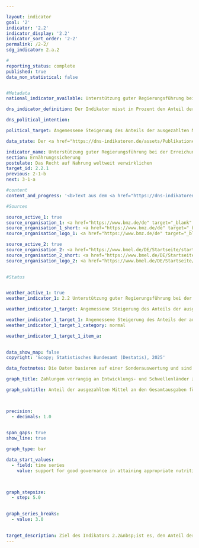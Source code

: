 ```yaml
---

layout: indicator        
goal: '2'        
indicator: '2.2'        
indicator_display: '2.2'        
indicator_sort_order: '2-2'        
permalink: /2-2/        
sdg_indicator: 2.a.2        

#
reporting_status: complete        
published: true        
data_non_statistical: false        


#Metadata        
national_indicator_available: Unterstützung guter Regierungsführung bei der Erreichung einer angemessenen Ernährung weltweit        

dns_indicator_definition: Der Indikator misst in Prozent den Anteil der ausgezahlten Mittel an den Gesamtausgaben für Ernährungssicherung, mit dem die Anwendung relevanter internationaler Normen und Empfehlungen zur Verwirklichung des Rechts auf Nahrung (definiert nach dem Global Strategic Framework des Ausschusses für die Welternährungssicherheit der Vereinten Nationen (Committee on World Food Security, <abbr title="Committee on World Food Security (Ausschuss für die Welternährungssicherheit der Vereinten Nationen)" tabindex="0">CFS</abbr>) unterstützt wird.        

dns_political_intention:         

political_target: Angemessene Steigerung des Anteils der ausgezahlten Mittel für die Anwendung von Leitlinien und Empfehlungen des <abbr title="Vereinte Nationen" tabindex="0">VN</abbr>-Welternährungsausschusses (<abbr title="Committee on World Food Security (Ausschuss für die Welternährungssicherheit der Vereinten Nationen)" tabindex="0">CFS</abbr>) an den Gesamtausgaben für Ernährungssicherung in % bis 2030        

data_state: Der <a href="https://dns-indikatoren.de/assets/Publikationen/Indikatorenberichte/2022.pdf">Indikatorenbericht 2022</a> hat den Datenstand 31.10.2022. Die Daten auf dieser Plattform wurden zuletzt im Dezember 2024 aktualisiert.        

indicator_name: Unterstützung guter Regierungsführung bei der Erreichung einer angemessenen Ernährung weltweit        
section: Ernährungssicherung        
postulate: Das Recht auf Nahrung weltweit verwirklichen        
target_id: 2.2.1        
previous: 2-1-b        
next: 3-1-a        

#content         
content_and_progress: '<b>Text aus dem <a href="https://dns-indikatoren.de/assets/Publikationen/Indikatorenberichte/2022.pdf">Indikatorenbericht 2022&nbsp;</a></b><br><br>Die Datenerhebung wird vom Bundesministerium für Ernährung und Landwirtschaft (<abbr title="Bundesministerium für Ernährung und Landwirtschaft" tabindex="0">BMEL</abbr>) und vom Bundesministerium für wirtschaftliche Zusammenarbeit und Entwicklung (<abbr title="Bundesministerium für wirtschaftliche Zusammenarbeit und Entwicklung" tabindex="0">BMZ</abbr>) vorgenommen. Hierbei erfolgt eine Prüfung aller Projekt- und Programmdokumente zu Vorhaben im Bereich der Ernährungssicherung. Eine Kongruenz zur Erfassung der diesbezüglichen Ausgaben als öffentliche Entwicklungsausgaben (<abbr title="Official development assistance (Öffentliche Entwicklungsausgaben)" tabindex="0">ODA</abbr>) muss gegeben sein. Projekte, in denen im Ziel, in der Wirkungsmatrix oder der Projektbeschreibung a) eine Leitlinie oder eine Empfehlung des Global Strategic Framework für Ernährungssicherung konkret genannt wird oder b) ein inhaltliches Kernelement einer Leitlinie/Empfehlung substanzieller Teil des Vorhabens ist und die gleichzeitig das Vorhaben der Stärkung rechtlicher, institutioneller oder politischer Rahmenbedingungen zum Ziel haben, werden dabei als förderlich für die Unterstützung guter Regierungsführung angesehen. Da der Indikator als Anteil dieser Leistungen an allen Leistungen mit Bezug zur Ernährungssicherheit ausgedrückt wird, gibt er auf den ersten Blick keine Informationen über die Entwicklung der Leistungen für Ernährungssicherung oder der Unterstützungsleistungen für gute Regierungsführung in diesem Bereich.<br><br>Im Jahr 2018&nbsp;wurden im Bereich Ernährungssicherung für den Teilbereich Governance 223&nbsp;Millionen Euro aufgebracht. Dies entspricht 18,3&nbsp;% der <abbr title="Official development assistance (Öffentliche Entwicklungsausgaben)" tabindex="0">ODA</abbr>-Gesamtausgaben für Ernährungssicherung in Höhe von 1&nbsp;215&nbsp;Millionen Euro in 2018. Dabei hat sich im Vergleich zu 2016&nbsp;mit 16,7&nbsp;% nicht nur der prozentuale Anteil des Governance-Anteils an den <abbr title="Official development assistance (Öffentliche Entwicklungsausgaben)" tabindex="0">ODA</abbr> Leistungen zur Ernährungssicherheit erhöht. Vielmehr stiegen im Vergleich zu 2016&nbsp;auch die absoluten Ausgaben sowohl für die Ernährungssicherheit insgesamt von 887&nbsp;Millionen Euro als auch für die Verbesserung der Regierungsführung in diesem Bereich von 148&nbsp;Millionen Euro an.<br><br>Im Vergleich zu den gesamten öffentlichen Entwicklungsausgaben stellen die Ausgaben sowohl die Bereiche Governance als auch für die Ernährungssicherung lediglich einen kleinen Teil dar. So wurden im Jahr 2018&nbsp;insgesamt 25&nbsp;Milliarden Euro <abbr title="Official development assistance (Öffentliche Entwicklungsausgaben)" tabindex="0">ODA</abbr> aufgebracht. Davon entfielen 4,9&nbsp;% auf Ernährungssicherung <abbr title="beziehungsweise" tabindex="0">bzw.</abbr> 0,9&nbsp;% auf gute Regierungsführung im Bereich Ernährungssicherung.'                

#Sources        

source_active_1: true
source_organisation_1: <a href="https://www.bmz.de/de" target="_blank" onclick="return confirm_alert('des Bundesministeriums für wirtschaftliche Zusammenarbeit und Entwicklung', 'De')">Bundesministerium für wirtschaftliche Zusammenarbeit und Entwicklung</a>
source_organisation_1_short: <a href="https://www.bmz.de/de" target="_blank" onclick="return confirm_alert('des Bundesministeriums für wirtschaftliche Zusammenarbeit und Entwicklung', 'De')">Bundesministerium für wirtschaftliche Zusammenarbeit und Entwicklung</a>
source_organisation_logo_1: <a href="https://www.bmz.de/de" target="_blank" onclick="return confirm_alert('des Bundesministeriums für wirtschaftliche Zusammenarbeit und Entwicklung', 'De')"><img src="https://dnsTestEnvironment.github.io/dns-indicators/public/OrgImgDe/bmz.png" alt="Bundesministerium für wirtschaftliche Zusammenarbeit und Entwicklung" title=" Klicken Sie hier um zur Homepage der Organisation Bundesministerium für wirtschaftliche Zusammenarbeit und Entwicklung zu gelangen." style="height:60px; width:148px; border:transparent"/></a>

source_active_2: true
source_organisation_2: <a href="https://www.bmel.de/DE/Startseite/startseite_node.html" target="_blank" onclick="return confirm_alert('des Bundesministeriums für Ernährung und Landwirtschaft', 'De')">Bundesministerium für Ernährung und Landwirtschaft</a>
source_organisation_2_short: <a href="https://www.bmel.de/DE/Startseite/startseite_node.html" target="_blank" onclick="return confirm_alert('des Bundesministeriums für Ernährung und Landwirtschaft', 'De')">Bundesministerium für Ernährung und Landwirtschaft</a>
source_organisation_logo_2: <a href="https://www.bmel.de/DE/Startseite/startseite_node.html" target="_blank" onclick="return confirm_alert('des Bundesministeriums für Ernährung und Landwirtschaft', 'De')"><img src="https://dnsTestEnvironment.github.io/dns-indicators/public/OrgImgDe/bmel.png" alt="Bundesministerium für Ernährung und Landwirtschaft" title=" Klicken Sie hier um zur Homepage der Organisation Bundesministerium für Ernährung und Landwirtschaft zu gelangen." style="height:60px; width:148px; border:transparent"/></a>
        

#Status        


weather_active_1: true
weather_indicator_1: 2.2 Unterstützung guter Regierungsführung bei der Erreichung einer angemessenen Ernährung weltweit

weather_indicator_1_target: Angemessene Steigerung des Anteils der ausgezahlten Mittel für die Anwendung von Leitlinien und Empfehlungen des <abbr title="Vereinte Nationen" tabindex="0">VN</abbr>-Welternährungsausschusses (<abbr title="Committee on World Food Security (Ausschuss für die Welternährungssicherheit der Vereinten Nationen)" tabindex="0">CFS</abbr>) an den Gesamtausgaben für Ernährungssicherung in % bis 2030

weather_indicator_1_target_1: Angemessene Steigerung des Anteils der ausgezahlten Mittel für die Anwendung von Leitlinien und Empfehlungen des <abbr title="Vereinte Nationen" tabindex="0">VN</abbr>-Welternährungsausschusses (<abbr title="Committee on World Food Security (Ausschuss für die Welternährungssicherheit der Vereinten Nationen)" tabindex="0">CFS</abbr>) an den Gesamtausgaben für Ernährungssicherung in % bis 2030
weather_indicator_1_target_1_category: normal

weather_indicator_1_target_1_item_a:        
        

data_show_map: false        
copyright: '&copy; Statistisches Bundesamt (Destatis), 2025'        

data_footnotes: Die Daten basieren auf einer Sonderauswertung und sind nicht öffentlich zugänglich.<br>• Aufgrund methodischer Änderungen sind die Ergebnisse ab 2020&nbsp;nur eingeschränkt mit den Vorjahren vergleichbar (Zeitreihenbruch).        

graph_title: Zahlungen vorrangig an Entwicklungs- und Schwellenländer zur Unterstützung guter Regierungsführung für Ernährungssicherung        

graph_subtitle: Anteil der ausgezahlten Mittel an den Gesamtausgaben für Ernährungssicherung        

        

precision: 
  - decimals: 1.0
            

span_gaps: true        
show_line: true        

graph_type: bar        

data_start_values: 
  - field: time series
    value: support for good governance in attaining appropriate nutrition world-wide        

        

graph_stepsize: 
  - step: 5.0
            

graph_series_breaks: 
  - value: 3.0
                                            

target_description: Ziel des Indikators 2.2&nbsp;ist es, den Anteil der ausgezahlten Mittel zur Unterstützung guter Regierungsführung für Ernährungssicherung an den Gesamtausgaben für Ernährungssicherung zu steigern. Für eine Bewertung des Indikators mit Blick auf das angestrebte Ziel liegen zur Zeit noch zu wenig Datenpunkte vor.        
---
```


